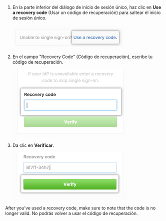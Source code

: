 1. En la parte inferior del diálogo de inicio de sesión único, haz clic en **Use a recovery code** (Usar un código de recuperación) para saltear el inicio de sesión único.

   ![Screenshot of the link to enter your recovery code](/assets/images/help/saml/saml_use_recovery_code.png)

2. En el campo "Recovery Code" (Código de recuperación), escribe tu código de recuperación.

   ![Screenshot of the field to enter your recovery code](/assets/images/help/saml/saml_recovery_code_entry.png)

3. Da clic en **Verificar**.

   ![Screenshot of the button to verify your recovery code](/assets/images/help/saml/saml_verify_recovery_codes.png)

After you've used a recovery code, make sure to note that the code is no longer valid. No podrás volver a usar el código de recuperación.
